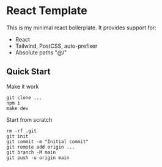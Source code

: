 # React Template

This is my minimal react boilerplate. It provides support for:

* React
* Tailwind, PostCSS, auto-prefixer
* Absolute paths "@/"


## Quick Start
Make it work
```
git clone ...
npm i
make dev
```

Start from scratch
```
rm -rf .git
git init
git commit -m "Initial commit"
git remote add origin ...
git branch -M main
git push -u origin main
```

